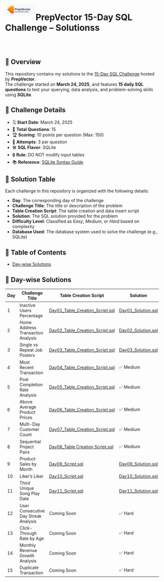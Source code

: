 <p align="left">
  <img src="https://github.com/Jayita11/SQLMastery_One-Stop_SQL_Interview_PrepHub/blob/main/SQL%20Challenges/PrepVector_15-Day%20SQL%20Challenge/c80d2ff9bd9e754dcf3e75a22b16714a.jpeg" alt="PrepVector Logo" width="100" align="left">
  <h1> PrepVector 15-Day SQL Challenge – Solutionss</h1>
</p>

<br><br>


## 📌 Overview

This repository contains my solutions to the [15-Day SQL Challenge](https://prepvector.com/sql-challenge) hosted by **PrepVector**.  
The challenge started on **March 24, 2025**, and features **15 daily SQL questions** to test your querying, data analysis, and problem-solving skills using **SQLite**.  


## 🧠 Challenge Details

- 🗓️ **Start Date**: March 24, 2025  
- 🧮 **Total Questions**: 15  
- 🏆 **Scoring**: 10 points per question (Max: 150)  
- 🔁 **Attempts**: 3 per question  
- 🛠️ **SQL Flavor**: SQLite  
- 🔒 **Rule**: DO NOT modify input tables  
- 📚 **Reference**: [SQLite Syntax Guide](https://www.sqlite.org/lang.html)




## 📜 Solution Table

Each challenge in this repository is organized with the following details:

- **Day**: The corresponding day of the challenge  
- **Challenge Title**: The title or description of the problem  
- **Table Creation Script**: The table creation and data insert script
- **Solution**: The SQL solution provided for the problem  
- **Difficulty Level**: Classified as *Easy*, *Medium*, or *Hard* based on complexity  
- **Database Used**: The database system used to solve the challenge (e.g., SQLite)
  
## 📂 Table of Contents

- [Day-wise Solutions](#-day-wise-solutions)



## 📅 Day-wise Solutions

| Day | Challenge Title | Table Creation Script | Solution | Difficulty | Database Used |
|-----|------------------|----------|-------|-------------|------------------|
| 1   | Inactive Users Percentage | [Day01_Table_Creation_Script.sql](https://github.com/Jayita11/SQLMastery_One-Stop_SQL_Interview_PrepHub/blob/main/SQL%20Challenges/PrepVector_15-Day%20SQL%20Challenge/Easy/01_Inactive_Users_Percentage_Table_Creation_Script.sql) | [Day01_Solution.sql](https://github.com/Jayita11/SQLMastery_One-Stop_SQL_Interview_PrepHub/blob/main/SQL%20Challenges/PrepVector_15-Day%20SQL%20Challenge/Easy/01_Inactive_Users_Percentage_Solution.sql) | ✅ Easy | SQLite |
| 2   | Home Address Transaction Analysis | [Day02_Table_Creation_Script.sql](https://github.com/Jayita11/SQLMastery_One-Stop_SQL_Interview_PrepHub/blob/main/SQL%20Challenges/PrepVector_15-Day%20SQL%20Challenge/Easy/02_Home_Address_Transaction_Analysis_Script.sql) | [Day02_Solution.sql](https://github.com/Jayita11/SQLMastery_One-Stop_SQL_Interview_PrepHub/blob/main/SQL%20Challenges/PrepVector_15-Day%20SQL%20Challenge/Easy/02_Home_Address_Transaction_Analysis_Solution.sql) | ✅ Easy | SQLite |
| 3   | Single vs Repeat Job Posters | [Day03_Table_Creation_Script.sql](https://github.com/Jayita11/SQLMastery_One-Stop_SQL_Interview_PrepHub/blob/main/SQL%20Challenges/PrepVector_15-Day%20SQL%20Challenge/Medium/01_Single_vs_Repeat_Job_Posters_Table_Creation_Script.sql) | [Day03_Solution.sql](https://github.com/Jayita11/SQLMastery_One-Stop_SQL_Interview_PrepHub/blob/main/SQL%20Challenges/PrepVector_15-Day%20SQL%20Challenge/Medium/01_Single_vs_Repeat_Job_Posters_Solution.sql) | ✅ Medium | SQLite |
| 4   | Most Recent Transaction | [Day04_Table_Creation_Script.sql](./Day04_Solution.sql) | ✅ Medium | Completed |
| 5   | Post Completion Rate Analysis | [Day05_Table_Creation_Script.sql](./Day05_Solution.sql) | ✅ Medium | Completed |
| 6   | Above Average Product Prices | [Day06_Table_Creation_Script.sql](./Day06_Solution.sql) | ✅ Medium | Completed |
| 7   | Multi-Day Customer Count | [Day07_Table_Creation_Script.sql](./Day07_Solution.sql) | ✅ Medium | Completed |
| 8   | Sequential Project Pairs | [Day08_Table Creation Script.sql](./Day08_Solution.sql) | ✅ Medium  | Completed |
| 9   | Product Sales by Month | [Day09_Script.sql](https://github.com/Jayita11/SQLMastery_One-Stop_SQL_Interview_PrepHub/blob/main/SQL%20Challenges/PrepVector_15-Day%20SQL%20Challenge/Medium/09_Product_Sales_by_Month_Script.sql) | [Day09_Solution.sql](https://github.com/Jayita11/SQLMastery_One-Stop_SQL_Interview_PrepHub/blob/main/SQL%20Challenges/PrepVector_15-Day%20SQL%20Challenge/Medium/09_Product_Sales_by_Month_Solution.sql) | ✅ Medium | SQLite 
| 10  | Liker’s Liker | [Day10_Script.sql](https://github.com/Jayita11/SQLMastery_One-Stop_SQL_Interview_PrepHub/blob/main/SQL%20Challenges/PrepVector_15-Day%20SQL%20Challenge/Hard/10_Liker's_Liker_Scripts.sql) | [Day10_Solution.sql](https://github.com/Jayita11/SQLMastery_One-Stop_SQL_Interview_PrepHub/blob/main/SQL%20Challenges/PrepVector_15-Day%20SQL%20Challenge/Hard/10_Liker's_Liker_Solution.sql) | ✅ Hard | SQLite |
| 11  | Third Unique Song Play Date | [Day11_Script.sql](https://github.com/Jayita11/SQLMastery_One-Stop_SQL_Interview_PrepHub/blob/main/SQL%20Challenges/PrepVector_15-Day%20SQL%20Challenge/Hard/11_Third_Unique_Song_Play_Date_Script.sql) | [Day11_Solution.sql](https://github.com/Jayita11/SQLMastery_One-Stop_SQL_Interview_PrepHub/blob/main/SQL%20Challenges/PrepVector_15-Day%20SQL%20Challenge/Hard/11_Third_Unique_Song_Play_Date_Solution.sql) | ✅ Hard | SQLite |
| 12  | User Consecutive Day Streak Analysis | Coming Soon | ✅ Hard | In Progress |
| 13  | Click-Through Rate by Age | Coming Soon | ✅ Hard | In Progress |
| 14  | Monthly Revenue Growth Analysis | Coming Soon | ✅ Hard | In Progress |
| 15  | Duplicate Transaction | Coming Soon | ✅ Hard | In Progress |









